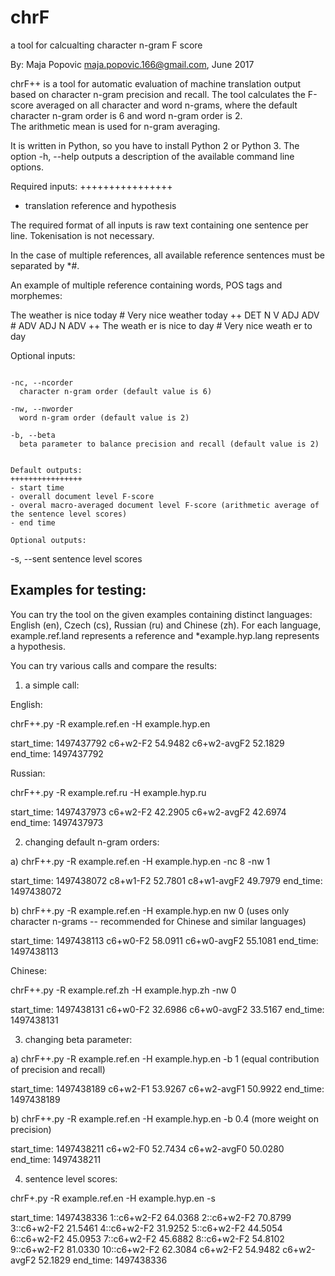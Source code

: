 # chrF
 a tool for calcualting character n-gram F score

By: Maja Popovic <maja.popovic.166@gmail.com>,  June 2017


chrF++ is a tool for automatic evaluation of machine
translation output based on character n-gram precision and recall. 
The tool calculates the  F-score averaged on all character and word n-grams, where the default character n-gram order is 6 and word n-gram order is 2.  
The arithmetic mean is used for n-gram averaging.

It is written in Python, so you have to install Python 2 or Python 3.
The option -h, --help outputs a description of the available command
line options.


Required inputs:
++++++++++++++++

- translation reference and hypothesis

The required format of all inputs is raw text containing one sentence per line. Tokenisation is not necessary. 

In the case of multiple references, all available reference
sentences must be separated by *#.

An example of multiple reference containing words, POS tags and morphemes:

The weather is nice today # Very nice weather today ++ DET N V ADJ ADV # ADV ADJ N ADV ++ The weath er is nice to day # Very nice weath er to day 


Optional inputs:
~~~~~~~~~~~~~~~~

-nc, --ncorder
  character n-gram order (default value is 6)

-nw, --nworder
  word n-gram order (default value is 2)

-b, --beta
  beta parameter to balance precision and recall (default value is 2)


Default outputs:
++++++++++++++++
- start time
- overall document level F-score
- overal macro-averaged document level F-score (arithmetic average of the sentence level scores)
- end time

Optional outputs:
~~~~~~~~~~~~~~~~~

-s, --sent
    sentence level scores


Examples for testing:
-------------------------------------- 

You can try the tool on the given examples containing distinct languages: English (en), Czech (cs), Russian (ru) and Chinese (zh). 
For each language, example.ref.land represents a reference and *example.hyp.lang represents a hypothesis.

You can try various calls and compare the results:

1) a simple call:

English:

chrF++.py -R example.ref.en -H example.hyp.en

start_time:	1497437792
c6+w2-F2	54.9482
c6+w2-avgF2	52.1829
end_time:	1497437792

Russian:

chrF++.py -R example.ref.ru -H example.hyp.ru

start_time:	1497437973
c6+w2-F2	42.2905
c6+w2-avgF2	42.6974
end_time:	1497437973



2) changing default n-gram orders:

a) chrF++.py -R example.ref.en -H example.hyp.en -nc 8 -nw 1 

start_time:	1497438072
c8+w1-F2	52.7801
c8+w1-avgF2	49.7979
end_time:	1497438072


b) chrF++.py -R example.ref.en -H example.hyp.en nw 0 (uses only character n-grams -- recommended for Chinese and similar languages)

start_time:	1497438113
c6+w0-F2	58.0911
c6+w0-avgF2	55.1081
end_time:	1497438113


Chinese:

chrF++.py -R example.ref.zh -H example.hyp.zh -nw 0

start_time:	1497438131
c6+w0-F2	32.6986
c6+w0-avgF2	33.5167
end_time:	1497438131



3) changing beta parameter:

a) chrF++.py -R example.ref.en -H example.hyp.en -b 1 (equal contribution of precision and recall)

start_time:	1497438189
c6+w2-F1	53.9267
c6+w2-avgF1	50.9922
end_time:	1497438189


b) chrF++.py -R example.ref.en -H example.hyp.en -b 0.4 (more weight on precision)

start_time:	1497438211
c6+w2-F0	52.7434
c6+w2-avgF0	50.0280
end_time:	1497438211



4) sentence level scores:

chrF+.py -R example.ref.en -H example.hyp.en -s

start_time:	1497438336
1::c6+w2-F2	64.0368
2::c6+w2-F2	70.8799
3::c6+w2-F2	21.5461
4::c6+w2-F2	31.9252
5::c6+w2-F2	44.5054
6::c6+w2-F2	45.0953
7::c6+w2-F2	45.6882
8::c6+w2-F2	54.8102
9::c6+w2-F2	81.0330
10::c6+w2-F2	62.3084
c6+w2-F2	54.9482
c6+w2-avgF2	52.1829
end_time:	1497438336

